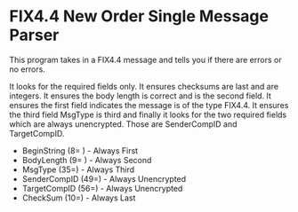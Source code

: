 FIX4.4 New Order Single Message Parser
======================================

This program takes in a FIX4.4 message
and tells you if there are errors or no errors.

It looks for the required fields only. It ensures
checksums are last and are integers. It ensures
the body length is correct and is the second field.
It ensures the first field indicates the message
is of the type FIX4.4. It ensures the third field 
MsgType is third and finally it looks for the two
required fields which are always unencrypted.
Those are SenderCompID and TargetCompID.

* BeginString  (8= ) - Always First
* BodyLength   (9= ) - Always Second
* MsgType      (35=) - Always Third
* SenderCompID (49=) - Always Unencrypted
* TargetCompID (56=) - Always Unencrypted
* CheckSum     (10=) - Always Last

